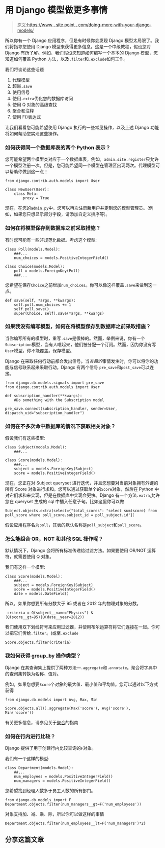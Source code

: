 # 用 Django 模型做更多事情

> 原文:[https://www . site point . com/doing-more-with-your-django-models/](https://www.sitepoint.com/doing-more-with-your-django-models/)

所以你有一个 Django 应用程序，但是有时候你会发现 Django 模型太局限了。我们将指导您使用 Django 模型来获得更多信息。这是一个中级教程，假设您对 Django 有所了解。例如，我们假设您知道如何编写一个基本的 Django 模型，您知道如何覆盖 Python 方法，以及`.filter`和`.exclude`如何工作。

我们将谈论这些话题

1.  代理模型
2.  超越`.save`
3.  使用信号
4.  使用`.extra`优化您的数据库访问
5.  使用 Q 对象的高级查找
6.  聚合和注释
7.  使用 F()表达式

让我们看看您可能希望使用 Django 执行的一些常见操作，以及上述 Django 功能将如何帮助您实现这些操作。

### 如何获得同一个数据库表的两个 Python 表示？

您可能希望两个模型类对应于一个数据库表。例如，`admin.site.register`只允许一个模型注册一次。但是，您可能希望同一个模型在管理区出现两次。代理模型可以帮助你做到这一点！

```
from django.contrib.auth.models import User

class NewUser(User):
    class Meta:
        proxy = True 
```

现在，在您的`admin.py`中，您可以再次注册新用户并定制您的模型管理员。(例如，如果您只想显示部分字段，请添加自定义排序等)。

### 如何在将模型保存到数据库之前采取措施？

有时您可能有一些非规范化数据。考虑这个模型:

```
class Poll(models.Model):
    ###...
    num_choices = models.PositiveIntegerField()

class Choice(models.Model):
    poll = models.ForeignKey(Poll)
    ###... 
```

您希望在保存`Choice`之前增加`num_choices`。你可以像这样覆盖`.save`来做到这一点。

```
def save(self, *args, **kwargs):
    self.poll.num_choices += 1
    self.poll.save()
    super(Choice, self).save(*args, **kwargs) 
```

### 如果我没有编写模型，如何在将模型保存到数据库之前采取措施？

当你编写所有的模型时，重写`.save`是很棒的。然而，举例来说，你有一个`Subscription`模型，当有人唱起来，他们被分配一个订阅。然而，因为你没有写`User`模型，你不能覆盖。保存模型。

Django 在采取任何行动前都会发出信号。当*有趣的*事情发生时，你可以将你的功能与信号联系起来采取行动。Django 有两个信号
`pre_save`和`post_save`可以连接。

```
from django.db.models.signals import pre_save
from django.contrib.auth.models import User

def subscription_handler(**kwargs):
    #Do something with the Subscription model

pre_save.connect(subscription_handler, sender=User, dispatch_uid="subscription_handler") 
```

### 如何在不多次命中数据库的情况下获取相关对象？

假设我们有这些模型:

```
class Subject(models.Model):
    ###...

class Score(models.Model):
    ###...
    subject = models.ForeignKey(Subject)
    score = models.PositiveIntegerField() 
```

现在，您正在对 Subject queryset 进行迭代，并且您想要对当前对象拥有外键的所有 Score 对象进行求和。您可以通过获取单个的`Score`对象，然后在 Python 中对它们求和来实现，但是在数据库中实现会更快。Django 有一个方法`.extra`,允许您在 queryset 生成的 sql 中插入任意子句。比如这里你可以做

```
Subject.objects.extra(select={"total_scores": "select sum(score) from poll_score where poll_score.subject_id = poll_subject.id"}) 
```

假设应用程序名为`poll`，其表的默认名称是`poll_subject`和`poll_score`。

### 怎么能组合 OR，NOT 和其他 SQL 操作呢？

默认情况下，Django 会将所有标准传递给过滤方法。如果要使用 OR/NOT 运算符，就需要使用 Q 对象。

我们有这样一个模型:

```
class Score(models.Model):
    ###...
    subject = models.ForeignKey(Subject)
    score = models.PositiveIntegerField()
    date = models.DateField() 
```

所以，如果你想要所有分数大于 95 或者在 2012 年的物理对象的分数。

```
 criteria = Q(subject__name="Physics") & (Q(score__gt=95)|Q(date__year=2012)) 
```

我们使用双下划线符号来应用过滤器，并使用布尔运算符将它们连接在一起。你可以把它们传给`.filter`。(或至`.exclude`

```
Score.objects.filter(criteria) 
```

### 我如何获得 group_by 操作类型？

Django 在其查询集上提供了两种方法—`.aggregate`和`.annotate`。聚合将字典中的查询集转换为名称、值对。

例如，如果您想要`Score`个对象的最大值、最小值和平均值。您可以通过以下方式获得

```
from django.db.models import Avg, Max, Min

Score.objects.all().aggregate(Max('score'), Avg('score'), Min('score')) 
```

有关更多信息，请参见关于[聚合](https://docs.djangoproject.com/en/dev/topics/db/aggregation/)的指南

### 如何在行内进行比较？

Django 提供了用于创建行内比较查询的`F`对象。

我们有一个这样的模型:

```
class Department(models.Model):
    ##...
    num_employees = models.PositiveIntegerField()
    num_managers = models.PositiveIntegerField() 
```

您希望找到经理人数多于员工人数的所有部门。

```
from django.db.models import F  
Department.objects.filter(num_managers__gt=F('num_employees')) 
```

对象支持加、减、乘、除，所以你可以做这样的事情

```
Department.objects.filter(num_employees__lt=F('num_managers')*2) 
```

## 分享这篇文章